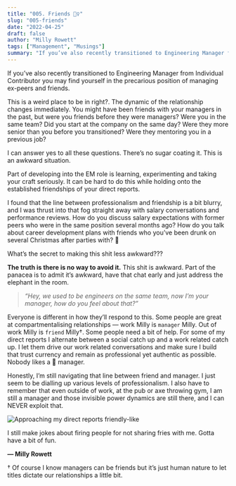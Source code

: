 ```yaml
---
title: "005. Friends 👯‍♀️"
slug: "005-friends"
date: "2022-04-25"
draft: false
author: "Milly Rowett"
tags: ["Management", "Musings"]
summary: "If you’ve also recently transitioned to Engineering Manager from Individual Contributor you may find yourself in the precarious position of managing ex-peers and friends."
---
```


If you’ve also recently transitioned to Engineering Manager from Individual Contributor you may find yourself in the precarious position of managing ex-peers and friends.

This is a weird place to be in right?. The dynamic of the relationship changes immediately. You might have been friends with your managers in the past, but were you friends before they were managers? Were you in the same team? Did you start at the company on the same day? Were they more senior than you before you transitioned? Were they mentoring you in a previous job?

I can answer yes to all these questions. There’s no sugar coating it. This is an awkward situation.

Part of developing into the EM role is learning, experimenting and taking your craft seriously. It can be hard to do this while holding onto the established friendships of your direct reports.  

I found that the line between professionalism and friendship is a bit blurry, and I was thrust into that fog straight away with salary conversations and performance reviews. How do you discuss salary expectations with former peers who were in the same position several months ago? How do you talk about career development plans with friends who you’ve been drunk on several Christmas after parties with? 🍻

What’s the secret to making this shit less awkward???

**The truth is there is no way to avoid it.** This shit is awkward. Part of the panacea is to admit it’s awkward, have that chat early and just address the elephant in the room. 

> *“Hey, we used to be engineers on the same team, now I’m your manager, how do you feel about that?”*

Everyone is different in how they’ll respond to this. Some people are great at compartmentalising relationships — work Milly is `manager` Milly. Out of work Milly is `friend` Milly†. Some people need a bit of help. For some of my direct reports I alternate between a social catch up and a work related catch up. I let them drive our work related conversations and make sure I build that trust currency and remain as professional yet authentic as possible. Nobody likes a 🤖 manager.

Honestly, I’m still navigating that line between friend and manager. I just seem to be dialling up various levels of professionalism. I also have to remember that even outside of work, at the pub or axe throwing gym, I am still a manager and those invisible power dynamics are still there, and I can NEVER exploit that.

![Approaching my direct reports friendly-like](/images/axe.png)

I still make jokes about firing people for not sharing fries with me. Gotta have a bit of fun. 

**— Milly Rowett**

† Of course I know managers can be friends but it’s just human nature to let titles dictate our relationships a little bit.
